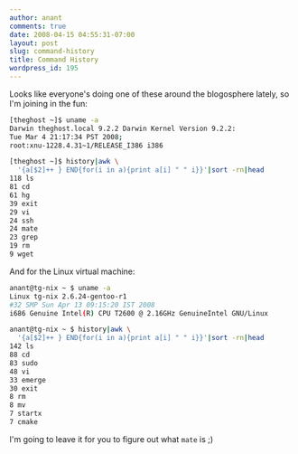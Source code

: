 ```yaml
---
author: anant
comments: true
date: 2008-04-15 04:55:31-07:00
layout: post
slug: command-history
title: Command History
wordpress_id: 195
---
```


Looks like everyone's doing one of these around the blogosphere lately, so I'm joining in the fun:

``` bash
[theghost ~]$ uname -a
Darwin theghost.local 9.2.2 Darwin Kernel Version 9.2.2:
Tue Mar 4 21:17:34 PST 2008;
root:xnu-1228.4.31~1/RELEASE_I386 i386
```

``` bash
[theghost ~]$ history|awk \
  '{a[$2]++ } END{for(i in a){print a[i] " " i}}'|sort -rn|head
118 ls
81 cd
61 hg
39 exit
29 vi
24 ssh
24 mate
23 grep
19 rm
9 wget
```

And for the Linux virtual machine:

``` bash
anant@tg-nix ~ $ uname -a
Linux tg-nix 2.6.24-gentoo-r1
#32 SMP Sun Apr 13 09:15:20 IST 2008
i686 Genuine Intel(R) CPU T2600 @ 2.16GHz GenuineIntel GNU/Linux

anant@tg-nix ~ $ history|awk \
  '{a[$2]++ } END{for(i in a){print a[i] " " i}}'|sort -rn|head
142 ls
88 cd
83 sudo
48 vi
33 emerge
30 exit
8 rm
8 mv
7 startx
7 cmake
```

I'm going to leave it for you to figure out what `mate` is ;)

